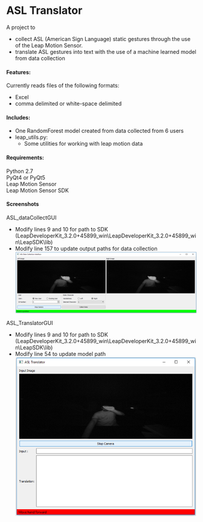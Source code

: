 # ASL Translator
A project to 
  * collect ASL (American Sign Language) static gestures through the use of the Leap Motion Sensor.<br>
  * translate ASL gestures into text with the use of a machine learned model from data collection

#### Features:
Currently reads files of the following formats:<br>
  * Excel<br>
  * comma delimited or white-space delimited<br>

#### Includes:
  * One RandomForest model created from data collected from 6 users<br>
  * leap_utils.py:<br>
	  * Some utilities for working with leap motion data<br>

#### Requirements:
Python 2.7<br>
PyQt4 or PyQt5<br>
Leap Motion Sensor<br>
Leap Motion Sensor SDK<br>




#### Screenshots
ASL_dataCollectGUI<br>
  * Modify lines 9 and 10 for path to SDK (LeapDeveloperKit_3.2.0+45899_win\LeapDeveloperKit_3.2.0+45899_win\LeapSDK\lib)<br>
  * Modify line 157 to update output paths for data collection<br>
![](./screenshots/DataCollectGUI.png)<br>

ASL_TranslatorGUI<br>
  * Modify lines 9 and 10 for path to SDK (LeapDeveloperKit_3.2.0+45899_win\LeapDeveloperKit_3.2.0+45899_win\LeapSDK\lib)<br>
  * Modify line 54 to update model path<br>
![](./screenshots/TranslateGUI.png)<br>